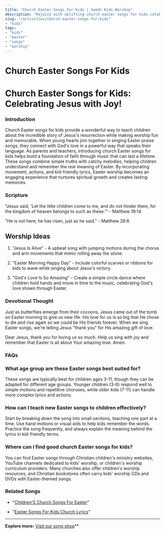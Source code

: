 ```yaml
---
title: "Church Easter Songs For Kids | Seeds Kids Worship"
description: "Rejoice with uplifting church easter songs for kids celebrating Jesus' resurrection. Easter worship resources for kids and Sunday school."
slug: "/activities/church-easter-songs-for-kids"
- "kids"
tags:
- "kids"
- "easter"
- "songs"
- "worship"
---
```


# Church Easter Songs For Kids

# Church Easter Songs for Kids: Celebrating Jesus with Joy!

### Introduction
Church Easter songs for kids provide a wonderful way to teach children about the incredible story of Jesus's resurrection while making worship fun and memorable. When young hearts join together in singing Easter praise songs, they connect with God's love in a powerful way that speaks their language. As parents and teachers, introducing church Easter songs for kids helps build a foundation of faith through music that can last a lifetime. These songs combine simple truths with catchy melodies, helping children understand and remember the real meaning of Easter. By incorporating movement, actions, and kid-friendly lyrics, Easter worship becomes an engaging experience that nurtures spiritual growth and creates lasting memories.

### Scripture
"Jesus said, 'Let the little children come to me, and do not hinder them, for the kingdom of heaven belongs to such as these.'" - Matthew 19:14

"He is not here; he has risen, just as he said." - Matthew 28:6

## Worship Ideas
1. "Jesus Is Alive" - A upbeat song with jumping motions during the chorus and arm movements that mimic rolling away the stone.

2. "Easter Morning Happy Day" - Include colorful scarves or ribbons for kids to wave while singing about Jesus's victory.

3. "God's Love Is So Amazing" - Create a simple circle dance where children hold hands and move in time to the music, celebrating God's love shown through Easter.

### Devotional Thought
Just as butterflies emerge from their cocoons, Jesus came out of the tomb on Easter morning to give us new life. His love for us is so big that He chose to die and rise again so we could be His friends forever. When we sing Easter songs, we're telling Jesus "thank you" for His amazing gift of love.

Dear Jesus, thank you for loving us so much. Help us sing with joy and remember that Easter is all about Your amazing love. Amen.

### FAQs

### What age group are these Easter songs best suited for?
These songs are typically best for children ages 3-11, though they can be adapted for different age groups. Younger children (3-6) respond well to simple motions and repetitive choruses, while older kids (7-11) can handle more complex lyrics and actions.

### How can I teach new Easter songs to children effectively?
Start by breaking down the song into small sections, teaching one part at a time. Use hand motions or visual aids to help kids remember the words. Practice the song frequently, and always explain the meaning behind the lyrics in kid-friendly terms.

### Where can I find good church Easter songs for kids?
You can find Easter songs through Christian children's ministry websites, YouTube channels dedicated to kids' worship, or children's worship curriculum providers. Many churches also offer children's worship resources, and Christian bookstores often carry kids' worship CDs and DVDs with Easter-themed songs.

### Related Songs

- "[Children'S Church Songs For Easter](/activities/children-s-church-songs-for-easter/)"

- "[Easter Songs For Kids Church Lyrics](/activities/easter-songs-for-kids-church-lyrics/)"

---

**Explore more:** [Visit our song shop](https://seedskidsworship.com/shop)**

<!-- Schema Markup -->
<script type="application/ld+json">
{
  "@context": "https://schema.org",
  "@type": "MusicRecording",
  "name": "Church Easter Songs For Kids",
  "byArtist": {
    "@type": "MusicGroup",
    "name": "Seeds Kids Worship"
  },
  "isFamilyFriendly": true,
  "url": "https://seedskidsworship.com/activities/church-easter-songs-for-kids/"
}
</script>